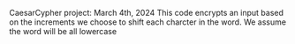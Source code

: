 CaesarCypher project: March 4th, 2024
This code encrypts an input based on the increments we choose to shift each charcter in the word. We assume the word will be all lowercase
